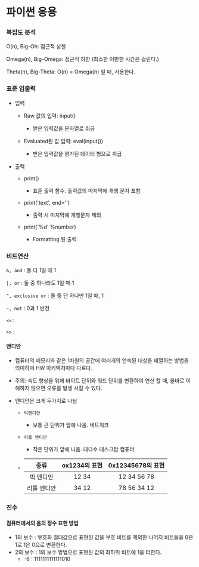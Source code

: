 # 파이썬 응용

### 복잡도 분석

O(n), Big-Oh: 점근적 상한

Omega(n), Big-Omega: 점근적 하한 (최소한 이만한 시간은 걸린다.)

Theta(n), Big-Theta: O(n) = Omega(n) 일 때, 사용한다.



### 표준 입출력

* 입력

  * Raw 값의 입력: input()
    * 받은 입력값을 문자열로 취급

  * Evaluated된 값 입력: eval(input())
    * 받은 입력값을 평가된 데이터 형으로 취급

* 출력

  * print()

    * 표준 출력 함수. 출력값의 마지막에 개행 문자 포함

  * print('text', end='')

    * 출력 시 마지막에 개행문자 제외

  * print('%d' %number)

    * Formatting 된 출력

    

### 비트연산

`&, and` : 둘 다 1일 때 1

`|, or` : 둘 중 하나라도 1일 때 1

`^, exclusive or` : 둘 중 단 하나만 1일 때, 1

`~, not` : 0과 1 반전

`<<` :

`>>` :



#### 엔디안

* 컴퓨터의 메모리와 같은 1차원의 공간에 여러개의 연속된 대상을 배열하는 방법을 의미하며 HW 아키텍처마다 다르다.
* 주의: 속도 향상을 위해 바이트 단위와 워드 단위를 변환하여 연산 할 때, 올바로 이해하지 않으면 오류를 발생 시킬 수 있다.

* 엔디안은 크게 두가지로 나뉨

  * `빅엔디안`

    * 보통 큰 단위가 앞에 나옴. 네트워크

  * `리틀 엔디안`

    * 작은 단위가 앞에 나옴. 대다수 테스크탑 컴퓨터

  * |    종류     | ox1234의 표현 | 0x12345678의 표현 |
    | :---------: | :-----------: | :---------------: |
    |  빅 엔디안  |     12 34     |    12 34 56 78    |
    | 리틀 엔디안 |     34 12     |    78 56 34 12    |





### 진수

#### 컴퓨터에서의 음의 정수 표현 방법

* 1의 보수 : 부호화 절대값으로 표현된 값을 부호 비트를 제외한 나머지 비트들을 0은 1로 1은 0으로 변환한다.
* 2의 보수 : 1의 보수 방법으로 표현된 값의 최하위 비트에 1을 더한다.
  * -6 : 1111111111111010